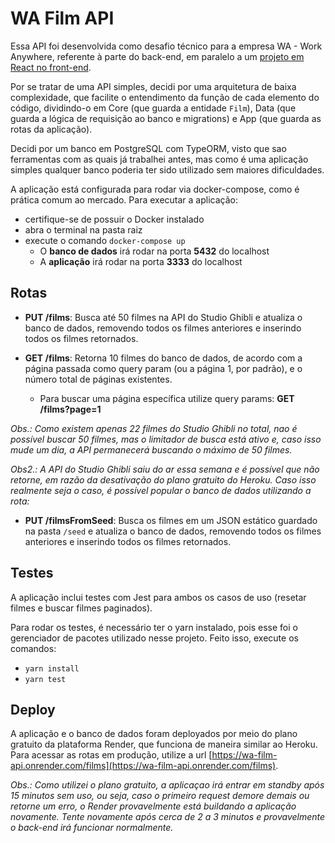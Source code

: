 # WA Film API

> 
Essa API foi desenvolvida como desafio técnico para a empresa WA - Work Anywhere, referente à parte do back-end, em paralelo a um [projeto em React no front-end](https://github.com/sdayube/wa-react).

Por se tratar de uma API simples, decidi por uma arquitetura de baixa complexidade, que facilite o entendimento da função de cada elemento do código, dividindo-o em Core (que guarda a entidade `Film`), Data (que guarda a lógica de requisição ao banco e migrations) e App (que guarda as rotas da aplicação).

Decidi por um banco em PostgreSQL com TypeORM, visto que sao ferramentas com as quais já trabalhei antes, mas como é uma aplicação simples qualquer banco poderia ter sido utilizado sem maiores dificuldades.

A aplicação está configurada para rodar via docker-compose, como é prática comum ao mercado. Para executar a aplicação:
- certifique-se de possuir o Docker instalado
- abra o terminal na pasta raiz
- execute o comando `docker-compose up` 
  - O **banco de dados** irá rodar na porta **5432** do localhost
  - A **aplicação** irá rodar na porta **3333** do localhost
  

## Rotas
- **PUT /films**: Busca até 50 filmes na API do Studio Ghibli e atualiza o banco de dados, removendo todos os filmes anteriores e inserindo todos os filmes retornados.

- **GET /films**: Retorna 10 filmes do banco de dados, de acordo com a página passada como query param (ou a página 1, por padrão), e o número total de páginas existentes.
  - Para buscar uma página específica utilize query params: **GET /films?page=1**

*Obs.: Como existem apenas 22 filmes do Studio Ghibli no total, nao é possível buscar 50 filmes, mas o limitador de busca está ativo e, caso isso mude um dia, a API permanecerá buscando o máximo de 50 filmes.*

*Obs2.: A API do Studio Ghibli saiu do ar essa semana e é possível que não retorne, em razão da desativação do plano gratuito do Heroku. Caso isso realmente seja o caso, é possível popular o banco de dados utilizando a rota:*
- **PUT /filmsFromSeed**: Busca os filmes em um JSON estático guardado na pasta `/seed` e atualiza o banco de dados, removendo todos os filmes anteriores e inserindo todos os filmes retornados.

## Testes
A aplicação inclui testes com Jest para ambos os casos de uso (resetar filmes e buscar filmes paginados).

Para rodar os testes, é necessário ter o yarn instalado, pois esse foi o gerenciador de pacotes utilizado nesse projeto. Feito isso, execute os comandos:
  - `yarn install`
  - `yarn test`


## Deploy
A aplicação e o banco de dados foram deployados por meio do plano gratuito da plataforma Render, que funciona de maneira similar ao Heroku. Para acessar as rotas em produção, utilize a url [https://wa-film-api.onrender.com/films](https://wa-film-api.onrender.com/films).

*Obs.: Como utilizei o plano gratuito, a aplicaçao irá entrar em standby após 15 minutos sem uso, ou seja, caso o primeiro request demore demais ou retorne um erro, o Render provavelmente está buildando a aplicação novamente. Tente novamente após cerca de 2 a 3 minutos e provavelmente o back-end irá funcionar normalmente.*

